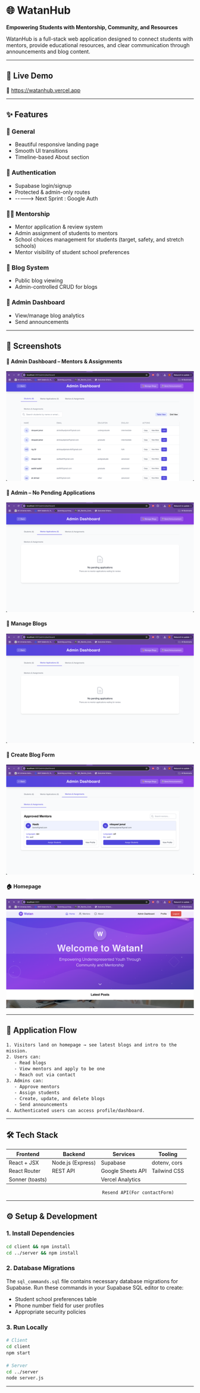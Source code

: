# 🌐 WatanHub

**Empowering Students with Mentorship, Community, and Resources**

WatanHub is a full-stack web application designed to connect students with mentors, provide educational resources, and clear communication through announcements and blog content.

---

## 🚀 Live Demo

🔗 https://watanhub.vercel.app

---

## ✨ Features

### 🧭 General

- Beautiful responsive landing page
- Smooth UI transitions
- Timeline-based About section

### 👤 Authentication

- Supabase login/signup
- Protected & admin-only routes
- -----> Next Sprint : Google Auth

### 👨‍🏫 Mentorship

- Mentor application & review system
- Admin assignment of students to mentors
- School choices management for students (target, safety, and stretch schools)
- Mentor visibility of student school preferences

### 🧠 Blog System

- Public blog viewing
- Admin-controlled CRUD for blogs

### 📢 Admin Dashboard

- View/manage blog analytics
- Send announcements

---

## 📸 Screenshots

#### 🔐 Admin Dashboard – Mentors & Assignments

![Admin Mentors](./client/public/screenshots/Admin1.png)

#### 📄 Admin – No Pending Applications

![Admin ](./client/public/screenshots/Admin2.png)

#### 🧠 Manage Blogs

![Admin](./client/public/screenshots/Admin2.png)

#### 📝 Create Blog Form

![Admin](./client/public/screenshots/Admin3.png)

#### 🏠 Homepage

![Home Page](./client/public/screenshots/home.png)

---

## 🧭 Application Flow

```text
1. Visitors land on homepage → see latest blogs and intro to the mission.
2. Users can:
   - Read blogs
   - View mentors and apply to be one
   - Reach out via contact
3. Admins can:
   - Approve mentors
   - Assign students
   - Create, update, and delete blogs
   - Send announcements
4. Authenticated users can access profile/dashboard.
```

---

## 🛠️ Tech Stack

| Frontend        | Backend           | Services          | Tooling      |
| --------------- | ----------------- | ----------------- | ------------ |
| React + JSX     | Node.js (Express) | Supabase          | dotenv, cors |
| React Router    | REST API          | Google Sheets API | Tailwind CSS |
| Sonner (toasts) |                   | Vercel Analytics  |              |

                                        Resend API(For contactForm)

---

## ⚙️ Setup & Development

### 1. Install Dependencies

```bash
cd client && npm install
cd ../server && npm install
```

### 2. Database Migrations

The `sql_commands.sql` file contains necessary database migrations for Supabase. Run these commands in your Supabase SQL editor to create:

- Student school preferences table
- Phone number field for user profiles
- Appropriate security policies

### 3. Run Locally

```bash
# Client
cd client
npm start

# Server
cd ../server
node server.js
```

---
